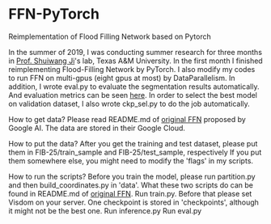 # FFN-PyTorch
Reimplementation of Flood Filling Network based on Pytorch

In the summer of 2019, I was conducting summer research for three months in [Prof. Shuiwang Ji](http://people.tamu.edu/~sji/)'s lab, Texas A&M University. 
In the first month I finished reimplementing Flood-Filling Network by PyTorch. 
I also modify my codes to run FFN on multi-gpus (eight gpus at most) by DataParallelism. 
In addition, I wrote eval.py to evaluate the segmentation results automatically. And evaluation metrics can be seen [here](https://github.com/cremi/cremi_python). 
In order to select the best model on validation dataset, I also wrote ckp_sel.py to do the job automatically.

How to get data? Please read README.md of [original FFN](https://github.com/google/ffn) proposed by Google AI. The data are stored in their Google Cloud.

How to put the data? After you get the training and test dataset, please put them in FIB-25/train_sample and FIB-25/test_sample, respectively
If you put them somewhere else, you might need to modify the 'flags' in my scripts.

How to run the scripts? 
Before you train the model, please run partition.py and then build_coordinates.py in 'data'. What these two scripts do can be found in README.md of [original FFN](https://github.com/google/ffn).
Run train.py. Before that please set Visdom on your server. One checkpoint is stored in 'checkpoints', although it might not be the best one.
Run inference.py
Run eval.py
